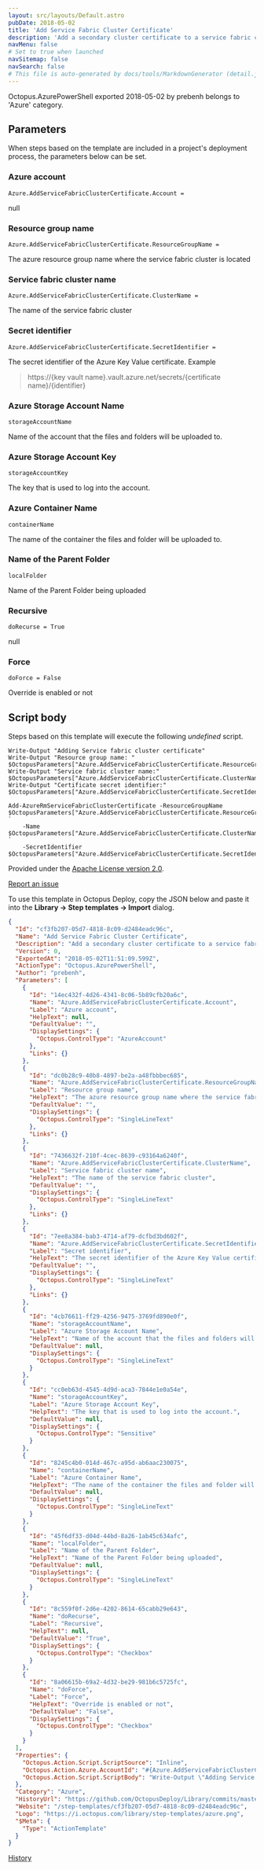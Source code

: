 ```yaml
---
layout: src/layouts/Default.astro
pubDate: 2018-05-02
title: 'Add Service Fabric Cluster Certificate'
description: 'Add a secondary cluster certificate to a service fabric cluster using an existing azure key vault certificate.'
navMenu: false
# Set to true when launched
navSitemap: false
navSearch: false
# This file is auto-generated by docs/tools/MarkdownGenerator (detail.js)
---
```


Octopus.AzurePowerShell exported 2018-05-02 by prebenh belongs to 'Azure' category.

## Parameters

When steps based on the template are included in a project's deployment process, the parameters below can be set.


<div class="param">

### Azure account

`Azure.AddServiceFabricClusterCertificate.Account = `

null

</div>
        
<div class="param">

### Resource group name

`Azure.AddServiceFabricClusterCertificate.ResourceGroupName = `

The azure resource group name where the service fabric cluster is located

</div>
        
<div class="param">

### Service fabric cluster name

`Azure.AddServiceFabricClusterCertificate.ClusterName = `

The name of the service fabric cluster

</div>
        
<div class="param">

### Secret identifier

`Azure.AddServiceFabricClusterCertificate.SecretIdentifier = `

The secret identifier of the Azure Key Value certificate.
Example
> https://{key vault name}.vault.azure.net/secrets/{certificate name}/{identifier}

</div>
        
<div class="param">

### Azure Storage Account Name

`storageAccountName`

Name of the account that the files and folders will be uploaded to.

</div>
        
<div class="param">

### Azure Storage Account Key

`storageAccountKey`

The key that is used to log into the account.

</div>
        
<div class="param">

### Azure Container Name

`containerName`

The name of the container the files and folder will be uploaded to.

</div>
        
<div class="param">

### Name of the Parent Folder

`localFolder`

Name of the Parent Folder being uploaded

</div>
        
<div class="param">

### Recursive

`doRecurse = True`

null

</div>
        
<div class="param">

### Force

`doForce = False`

Override is enabled or not

</div>
        

## Script body

Steps based on this template will execute the following *undefined* script.

```text
Write-Output "Adding Service fabric cluster certificate"
Write-Output "Resource group name: " $OctopusParameters["Azure.AddServiceFabricClusterCertificate.ResourceGroupName"]
Write-Output "Service fabric cluster name:" $OctopusParameters["Azure.AddServiceFabricClusterCertificate.ClusterName"]
Write-Output "Certificate secret identifier:" $OctopusParameters["Azure.AddServiceFabricClusterCertificate.SecretIdentifier"]

Add-AzureRmServiceFabricClusterCertificate -ResourceGroupName $OctopusParameters["Azure.AddServiceFabricClusterCertificate.ResourceGroupName"] `
	-Name $OctopusParameters["Azure.AddServiceFabricClusterCertificate.ClusterName"] `
    -SecretIdentifier $OctopusParameters["Azure.AddServiceFabricClusterCertificate.SecretIdentifier"]
```

Provided under the [Apache License version 2.0](https://github.com/OctopusDeploy/Library/blob/master/LICENSE.txt).

[Report an issue](https://github.com/OctopusDeploy/Library/issues/new?assignees=&labels=&projects=&template=bug-report.yml&title=Issue%20with%20Add%20Service%20Fabric%20Cluster%20Certificate&step-template=Add%20Service%20Fabric%20Cluster%20Certificate)

<div class="get-json">

To use this template in Octopus Deploy, copy the JSON below and paste it into the **Library → Step templates → Import** dialog.

```json
{
  "Id": "cf3fb207-05d7-4818-8c09-d2484eadc96c",
  "Name": "Add Service Fabric Cluster Certificate",
  "Description": "Add a secondary cluster certificate to a service fabric cluster using an existing azure key vault certificate.",
  "Version": 0,
  "ExportedAt": "2018-05-02T11:51:09.599Z",
  "ActionType": "Octopus.AzurePowerShell",
  "Author": "prebenh",
  "Parameters": [
    {
      "Id": "14ec432f-4d26-4341-8c06-5b89cfb20a6c",
      "Name": "Azure.AddServiceFabricClusterCertificate.Account",
      "Label": "Azure account",
      "HelpText": null,
      "DefaultValue": "",
      "DisplaySettings": {
        "Octopus.ControlType": "AzureAccount"
      },
      "Links": {}
    },
    {
      "Id": "dc0b28c9-40b8-4897-be2a-a48fbbbec685",
      "Name": "Azure.AddServiceFabricClusterCertificate.ResourceGroupName",
      "Label": "Resource group name",
      "HelpText": "The azure resource group name where the service fabric cluster is located",
      "DefaultValue": "",
      "DisplaySettings": {
        "Octopus.ControlType": "SingleLineText"
      },
      "Links": {}
    },
    {
      "Id": "7436632f-210f-4cec-8639-c93164a6240f",
      "Name": "Azure.AddServiceFabricClusterCertificate.ClusterName",
      "Label": "Service fabric cluster name",
      "HelpText": "The name of the service fabric cluster",
      "DefaultValue": "",
      "DisplaySettings": {
        "Octopus.ControlType": "SingleLineText"
      },
      "Links": {}
    },
    {
      "Id": "7ee8a384-bab3-4714-af79-dcfbd3bd602f",
      "Name": "Azure.AddServiceFabricClusterCertificate.SecretIdentifier",
      "Label": "Secret identifier",
      "HelpText": "The secret identifier of the Azure Key Value certificate.\nExample\n> https://{key vault name}.vault.azure.net/secrets/{certificate name}/{identifier}",
      "DefaultValue": "",
      "DisplaySettings": {
        "Octopus.ControlType": "SingleLineText"
      },
      "Links": {}
    },
    {
      "Id": "4cb76611-ff29-4256-9475-3769fd890e0f",
      "Name": "storageAccountName",
      "Label": "Azure Storage Account Name",
      "HelpText": "Name of the account that the files and folders will be uploaded to.",
      "DefaultValue": null,
      "DisplaySettings": {
        "Octopus.ControlType": "SingleLineText"
      }
    },
    {
      "Id": "cc0eb63d-4545-4d9d-aca3-7844e1e0a54e",
      "Name": "storageAccountKey",
      "Label": "Azure Storage Account Key",
      "HelpText": "The key that is used to log into the account.",
      "DefaultValue": null,
      "DisplaySettings": {
        "Octopus.ControlType": "Sensitive"
      }
    },
    {
      "Id": "8245c4b0-014d-467c-a95d-ab6aac230075",
      "Name": "containerName",
      "Label": "Azure Container Name",
      "HelpText": "The name of the container the files and folder will be uploaded to.",
      "DefaultValue": null,
      "DisplaySettings": {
        "Octopus.ControlType": "SingleLineText"
      }
    },
    {
      "Id": "45f6df33-d04d-44bd-8a26-1ab45c634afc",
      "Name": "localFolder",
      "Label": "Name of the Parent Folder",
      "HelpText": "Name of the Parent Folder being uploaded",
      "DefaultValue": null,
      "DisplaySettings": {
        "Octopus.ControlType": "SingleLineText"
      }
    },
    {
      "Id": "8c559f0f-2d6e-4202-8614-65cabb29e643",
      "Name": "doRecurse",
      "Label": "Recursive",
      "HelpText": null,
      "DefaultValue": "True",
      "DisplaySettings": {
        "Octopus.ControlType": "Checkbox"
      }
    },
    {
      "Id": "8a06615b-69a2-4d32-be29-981b6c5725fc",
      "Name": "doForce",
      "Label": "Force",
      "HelpText": "Override is enabled or not",
      "DefaultValue": "False",
      "DisplaySettings": {
        "Octopus.ControlType": "Checkbox"
      }
    }
  ],
  "Properties": {
    "Octopus.Action.Script.ScriptSource": "Inline",
    "Octopus.Action.Azure.AccountId": "#{Azure.AddServiceFabricClusterCertificate.Account}",
    "Octopus.Action.Script.ScriptBody": "Write-Output \"Adding Service fabric cluster certificate\"\nWrite-Output \"Resource group name: \" $OctopusParameters[\"Azure.AddServiceFabricClusterCertificate.ResourceGroupName\"]\nWrite-Output \"Service fabric cluster name:\" $OctopusParameters[\"Azure.AddServiceFabricClusterCertificate.ClusterName\"]\nWrite-Output \"Certificate secret identifier:\" $OctopusParameters[\"Azure.AddServiceFabricClusterCertificate.SecretIdentifier\"]\n\nAdd-AzureRmServiceFabricClusterCertificate -ResourceGroupName $OctopusParameters[\"Azure.AddServiceFabricClusterCertificate.ResourceGroupName\"] `\n\t-Name $OctopusParameters[\"Azure.AddServiceFabricClusterCertificate.ClusterName\"] `\n    -SecretIdentifier $OctopusParameters[\"Azure.AddServiceFabricClusterCertificate.SecretIdentifier\"]"
  },
  "Category": "Azure",
  "HistoryUrl": "https://github.com/OctopusDeploy/Library/commits/master/step-templates//opt/buildagent/work/75443764cd38076d/step-templates/azure-add-service-fabric-cluster-certificate.json",
  "Website": "/step-templates/cf3fb207-05d7-4818-8c09-d2484eadc96c",
  "Logo": "https://i.octopus.com/library/step-templates/azure.png",
  "$Meta": {
    "Type": "ActionTemplate"
  }
}
```

[History](https://github.com/OctopusDeploy/Library/commits/master/step-templates/https://github.com/OctopusDeploy/Library/commits/master/step-templates//opt/buildagent/work/75443764cd38076d/step-templates/azure-add-service-fabric-cluster-certificate.json)

</div>
